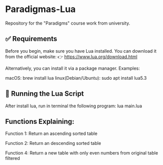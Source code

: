 # Paradigmas-Lua
Repository for the "Paradigms" course work from university.

## ✅ Requirements

Before you begin, make sure you have Lua installed. You can download it from the official website:
👉 https://www.lua.org/download.html

Alternatively, you can install it via a package manager. Examples:

macOS: brew install lua
linux(Debian/Ubuntu): sudo apt install lua5.3

## 🚀 Running the Lua Script
After install lua, run in terminal the following program:
lua main.lua

## Functions Explaining:

Function 1: Return an ascending sorted table

Function 2: Return an descending sorted table

Function 4: Return a new table with only even numbers from original table filtered


